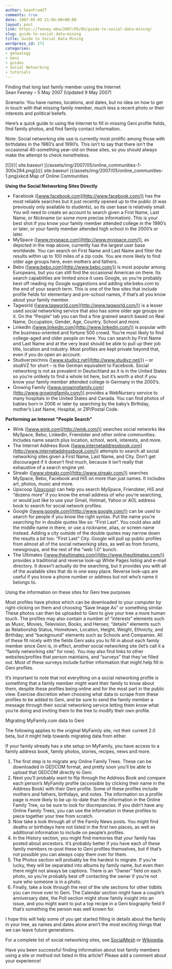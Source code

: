 ```yaml
---
author: SeanFromIT
comments: true
date: 2007-05-05 21:04:00+00:00
layout: post
link: https://feeney.mba/2007/05/05/guide-to-social-data-mining/
slug: guide-to-social-data-mining
title: Guide to Social Data Mining
wordpress_id: 271
categories:
- genealogy
- Geni
- guides
- Social Networking
- tutorials
---
```


Finding that long last family member using the Internet  
Sean Feeney – 5 May 2007 (Updated 9 May 2007)  
  
Scenario: You have names, locations, and dates, but no idea on how to get in touch with that missing family member, much less a recent photo or their interests and political beliefs.  
  
Here’s a quick guide to using the Internet to fill in missing Geni profile fields, find family photos, and find family contact information.  
  
Note: Social networking site use is currently most prolific among those with birthdates in the 1980’s and 1990’s. This isn’t to say that there isn’t the occasional 40-something year-old on these sites, so you should always make the attempt to check nonetheless.  
  
[![]({{ site.baseurl }}/assets/img/2007/05/online_communities-1-300x284.png)]({{ site.baseurl }}/assets/img/2007/05/online_communities-1.png)xkcd Map of Online Communities  
  
**Using the Social Networking Sites Directly**  


  * Facebook ([www.facebook.com](http://www.facebook.com/)) has the most reliable searches but it just recently opened up to the public (it was previously only available to students), so its user base is relatively small. You will need to create an account to search given a First Name, Last Name, or Nickname (or some more precise information). This is your best shot if you know your family member attended college in the 1990’s or later, or your family member attended high school in the 2000’s or later.
  * MySpace ([www.myspace.com](http://www.myspace.com/)), as depicted in the map above, currently has the largest user base worldwide. You can search on First Name and Last Name and filter the results within up to 100 miles of a zip code. You are more likely to find older age groups here, even mothers and fathers.
  * Bebo ([www.bebo.com](http://www.bebo.com/)) is most popular among Europeans, but you can still find the occasional American on there. Its search capabilities are limited since it uses Google, so you’re probably best off reading my Google suggestions and adding site:bebo.com to the end of your search term. This is one of the few sites that include profile fields for elementary and pre-school names, if that’s all you know about your family member.
  * Tagworld ([www.tagworld.com](http://www.tagworld.com/)) is a lesser used social networking service that also has some older age groups on it. On the “People” tab you can find a fine grained search based on Real Name, Occupation, Gender, Age, Country, School and more.
  * LinkedIn ([www.linkedin.com](http://www.linkedin.com/)) is popular with the business-oriented and fortune 500 crowd. You’re most likely to find college-aged and older people on here. You can search by First Name and Last Name and at the very least should be able to pull up their job title, location and industry. Most profiles are kept private beyond that, even if you do open an account.
  * Studiverzeichnis ([www.studivz.net](http://www.studivz.net/)) – or studiVZ for short – is the German equivalent to Facebook. Social networking is not as prevalent in Deutschland as it is in the United States so you’re unlikely to find a whole lot here, but it’s worth a shot if you know your family member attended college in Germany in the 2000’s.
  * Growing Family ([www.growingfamily.com](http://www.growingfamily.com/)) provides a WebNursery service to many hospitals in the United States and Canada. You can find photos of babies born in 2006 or later by searching by the baby’s Birthday, mother’s Last Name, Hospital, or ZIP/Postal Code.
  
**Performing an Internet "People Search"**  


  * Wink ([www.wink.com](http://wink.com/)) searches social networks like MySpace, Bebo, LinkedIn, Friendster and other online communities. Includes name search plus location, school, work, interests, and more.
  * The Internet Address Book ([www.internetaddressbook.com](http://www.internetaddressbook.com/)) attempts to search all social networking sites given a First Name, Last Name, and City. Don’t get discouraged if it doesn’t find much, because it isn’t really that exhaustive of a search engine yet.
  * Streakr ([www.streakr.com](http://www.streakr.com/)) searches MySpace, Bebo, Facebook and Hi5 on more than just names. It includes art, photos, music and more.
  * Upscoop ([Upscoop](https://upscoop.com/)) can help you search MySpace, Friendster, Hi5 and “dozens more” if you know the email address of who you’re searching, or would just like to use your Gmail, Hotmail, Yahoo or AOL address book to search for social network profiles.
  * Google ([www.google.com](http://www.google.com/)) can be used to search for people if you know the right syntax. Put the name you’re searching for in double quotes like so: “First Last”. You could also add the middle name in there, or use a nickname, alias, or screen name instead. Adding a city outside of the double quotes may narrow down the results a bit too: “First Last” City.  Google will pull up public profiles from almost all of the social networking sites, as well as from forums, newsgroups, and the rest of the “web 1.0” bunch.
  * The Ultimates ([www.theultimates.com](http://www.theultimates.com/)) provides a traditional and reverse look-up White Pages listing and e-mail directory. It doesn’t actually do the searching, but it provides you with all of the available sites that do in one easy place. Reverse look-ups are useful if you know a phone number or address but not who’s name it belongs to.
  
Using the information on these sites for Geni tree purposes  
  
Most profiles have photos which can be downloaded to your computer by right-clicking on them and choosing “Save Image As” or something similar. These photos can then be uploaded to Geni to give your tree a more human touch. The profiles may also contain a number of “interests” elements such as Music, Movies, Television, Books, and Heroes; “details” elements such as Relationship Status, Hometown, Location, Height, Weight, Ethnicity, and Birthday; and “background” elements such as Schools and Companies. All of these fit nicely with the fields Geni asks you to fill in about each family member since Geni is, in effect, another social networking site (let’s call it a “family networking site” for now). You may also find links to other websites/profiles that person maintains, and “surveys” that they’ve filled out. Most of these surveys include further information that might help fill in Geni profiles.   
  
It’s important to note that not everything on a social networking profile is something that a family member might want their family to know about them, despite these profiles being online and for the most part in the public view. Exercise discretion when choosing what data to scrape from these profiles to be added to Geni, and be sure to send the family member a message through their social networking service letting them know what you’re doing and inviting them to the tree to modify their own profile.   
  
Migrating MyFamily.com data to Geni  
  
The following applies to the original MyFamily site, not their current 2.0 beta, but it might help towards migrating data from either.  
  
If your family already has a site setup on MyFamily, you have access to a family address book, family photos, stories, recipes, news and more.  


  1. The first step is to migrate any Online Family Trees. These can be downloaded in GEDCOM format, and pretty soon you’ll be able to upload that GEDCOM directly to Geni.
  2. Next you’ll probably want to flip through the Address Book and compare each person’s MyFamily profile (accessible by clicking their name in the Address Book) with their Geni profile. Some of these profiles include mothers and fathers, birthdays, and notes. The information on a profile page is more likely to be up-to-date than the information in the Online Family Tree, so be sure to look for discrepancies. If you didn’t have any Online Family Trees, you can use the information in these profiles to piece together your tree from scratch.
  3. Now take a look through all of the Family News posts. You might find deaths or birthdays here not listed in the first two places, as well as additional information to include on people’s profiles.
  4. In the History section, you might find memories that your family has posted about ancestors. It’s probably better if you have each of these family members re-post these to Geni profiles themselves, but if that’s not possible you can always copy them over for them.
  5. The Photos section will probably be the hardest to migrate. If you’re lucky, they will be separated into albums by family name, but even then there might not always be captions. There is an “Owner” field on each photo, so you’re probably best off contacting the owner if you’re not sure who someone is in a photo.
  6. Finally, take a look through the rest of the site sections for other tidbits you can move over to Geni. The Calendar section might have a couple’s anniversary date, the Poll section might show family insight into an issue, and you might want to put a top recipe in a Geni biography field if that’s something the person was well known for.
  
I hope this will help some of you get started filling in details about the family in your tree, as names and dates alone aren’t the most exciting things that we can leave future generations.  
  
For a complete list of social networking sites, see [SocialMesh](http://socialmesh.blogspot.com/2007/04/list-of-social-networking-sites.html) or [Wikipedia](http://en.wikipedia.org/wiki/List_of_social_networking_websites).  
  
Have you been successful finding information about lost family members using a site or method not listed in this article? Please add a comment about your experience!
